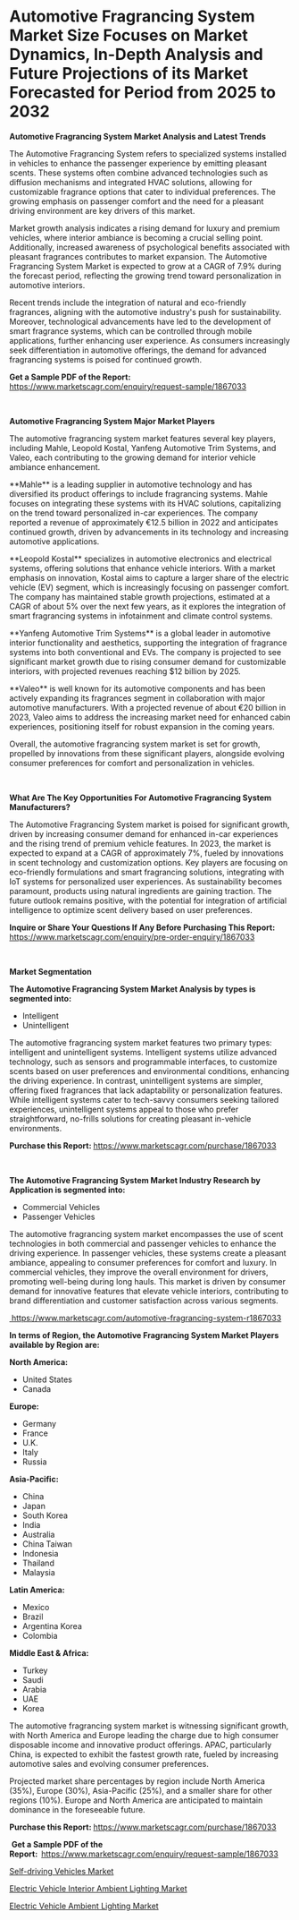 <p><h1>Automotive Fragrancing System Market Size Focuses on Market Dynamics, In-Depth Analysis and Future Projections of its Market Forecasted for Period from 2025 to 2032</h1></p><p><strong>Automotive Fragrancing System Market Analysis and Latest Trends</strong></p>
<p><p>The Automotive Fragrancing System refers to specialized systems installed in vehicles to enhance the passenger experience by emitting pleasant scents. These systems often combine advanced technologies such as diffusion mechanisms and integrated HVAC solutions, allowing for customizable fragrance options that cater to individual preferences. The growing emphasis on passenger comfort and the need for a pleasant driving environment are key drivers of this market.</p><p>Market growth analysis indicates a rising demand for luxury and premium vehicles, where interior ambiance is becoming a crucial selling point. Additionally, increased awareness of psychological benefits associated with pleasant fragrances contributes to market expansion. The Automotive Fragrancing System Market is expected to grow at a CAGR of 7.9% during the forecast period, reflecting the growing trend toward personalization in automotive interiors. </p><p>Recent trends include the integration of natural and eco-friendly fragrances, aligning with the automotive industry's push for sustainability. Moreover, technological advancements have led to the development of smart fragrance systems, which can be controlled through mobile applications, further enhancing user experience. As consumers increasingly seek differentiation in automotive offerings, the demand for advanced fragrancing systems is poised for continued growth.</p></p>
<p><strong>Get a Sample PDF of the Report:&nbsp;</strong> <a href="https://www.marketscagr.com/enquiry/request-sample/1867033?utm_campaign=2187&utm_medium=2&utm_source=Github&utm_content=ia&utm_term=31032025&utm_id=automotive-fragrancing-system">https://www.marketscagr.com/enquiry/request-sample/1867033</a></p>
<p>&nbsp;</p>
<p><strong>Automotive Fragrancing System Major Market Players</strong></p>
<p><p>The automotive fragrancing system market features several key players, including Mahle, Leopold Kostal, Yanfeng Automotive Trim Systems, and Valeo, each contributing to the growing demand for interior vehicle ambiance enhancement.</p><p>**Mahle** is a leading supplier in automotive technology and has diversified its product offerings to include fragrancing systems. Mahle focuses on integrating these systems with its HVAC solutions, capitalizing on the trend toward personalized in-car experiences. The company reported a revenue of approximately €12.5 billion in 2022 and anticipates continued growth, driven by advancements in its technology and increasing automotive applications.</p><p>**Leopold Kostal** specializes in automotive electronics and electrical systems, offering solutions that enhance vehicle interiors. With a market emphasis on innovation, Kostal aims to capture a larger share of the electric vehicle (EV) segment, which is increasingly focusing on passenger comfort. The company has maintained stable growth projections, estimated at a CAGR of about 5% over the next few years, as it explores the integration of smart fragrancing systems in infotainment and climate control systems.</p><p>**Yanfeng Automotive Trim Systems** is a global leader in automotive interior functionality and aesthetics, supporting the integration of fragrance systems into both conventional and EVs. The company is projected to see significant market growth due to rising consumer demand for customizable interiors, with projected revenues reaching $12 billion by 2025.</p><p>**Valeo** is well known for its automotive components and has been actively expanding its fragrances segment in collaboration with major automotive manufacturers. With a projected revenue of about €20 billion in 2023, Valeo aims to address the increasing market need for enhanced cabin experiences, positioning itself for robust expansion in the coming years.</p><p>Overall, the automotive fragrancing system market is set for growth, propelled by innovations from these significant players, alongside evolving consumer preferences for comfort and personalization in vehicles.</p></p>
<p>&nbsp;</p>
<p><strong>What Are The Key Opportunities For Automotive Fragrancing System Manufacturers?</strong></p>
<p><p>The Automotive Fragrancing System market is poised for significant growth, driven by increasing consumer demand for enhanced in-car experiences and the rising trend of premium vehicle features. In 2023, the market is expected to expand at a CAGR of approximately 7%, fueled by innovations in scent technology and customization options. Key players are focusing on eco-friendly formulations and smart fragrancing solutions, integrating with IoT systems for personalized user experiences. As sustainability becomes paramount, products using natural ingredients are gaining traction. The future outlook remains positive, with the potential for integration of artificial intelligence to optimize scent delivery based on user preferences.</p></p>
<p><strong>Inquire or Share Your Questions If Any Before Purchasing This Report:</strong> <a href="https://www.marketscagr.com/enquiry/pre-order-enquiry/1867033?utm_campaign=2187&utm_medium=2&utm_source=Github&utm_content=ia&utm_term=31032025&utm_id=automotive-fragrancing-system">https://www.marketscagr.com/enquiry/pre-order-enquiry/1867033</a></p>
<p>&nbsp;</p>
<p><strong>Market Segmentation</strong></p>
<p><strong>The Automotive Fragrancing System Market Analysis by types is segmented into:</strong></p>
<p><ul><li>Intelligent</li><li>Unintelligent</li></ul></p>
<p><p>The automotive fragrancing system market features two primary types: intelligent and unintelligent systems. Intelligent systems utilize advanced technology, such as sensors and programmable interfaces, to customize scents based on user preferences and environmental conditions, enhancing the driving experience. In contrast, unintelligent systems are simpler, offering fixed fragrances that lack adaptability or personalization features. While intelligent systems cater to tech-savvy consumers seeking tailored experiences, unintelligent systems appeal to those who prefer straightforward, no-frills solutions for creating pleasant in-vehicle environments.</p></p>
<p><strong>Purchase this Report:&nbsp;</strong><a href="https://www.marketscagr.com/purchase/1867033?utm_campaign=2187&utm_medium=2&utm_source=Github&utm_content=ia&utm_term=31032025&utm_id=automotive-fragrancing-system">https://www.marketscagr.com/purchase/1867033</a></p>
<p>&nbsp;</p>
<p><strong>The Automotive Fragrancing System Market Industry Research by Application is segmented into:</strong></p>
<p><ul><li>Commercial Vehicles</li><li>Passenger Vehicles</li></ul></p>
<p><p>The automotive fragrancing system market encompasses the use of scent technologies in both commercial and passenger vehicles to enhance the driving experience. In passenger vehicles, these systems create a pleasant ambiance, appealing to consumer preferences for comfort and luxury. In commercial vehicles, they improve the overall environment for drivers, promoting well-being during long hauls. This market is driven by consumer demand for innovative features that elevate vehicle interiors, contributing to brand differentiation and customer satisfaction across various segments.</p></p>
<p><a href="https://www.marketscagr.com/automotive-fragrancing-system-r1867033?utm_campaign=2187&utm_medium=2&utm_source=Github&utm_content=ia&utm_term=31032025&utm_id=automotive-fragrancing-system">&nbsp;https://www.marketscagr.com/automotive-fragrancing-system-r1867033</a></p>
<p><strong>In terms of Region, the Automotive Fragrancing System Market Players available by Region are:</strong></p>
<p>
    <p> <strong> North America: </strong>
        <ul>
            <li>United States</li>
            <li>Canada</li>
        </ul>
        </p> 
    <p> <strong> Europe: </strong>
        <ul>
            <li>Germany</li>
            <li>France</li>
            <li>U.K.</li>
            <li>Italy</li>
            <li>Russia</li>
        </ul>
        </p> 
    <p> <strong> Asia-Pacific: </strong>
        <ul>
            <li>China</li>
            <li>Japan</li>
            <li>South Korea</li>
            <li>India</li>
            <li>Australia</li>
            <li>China Taiwan</li>
            <li>Indonesia</li>
            <li>Thailand</li>
            <li>Malaysia</li>
        </ul>
        </p> 
    <p> <strong> Latin America: </strong>
        <ul>
            <li>Mexico</li>
            <li>Brazil</li>
            <li>Argentina Korea</li>
            <li>Colombia</li>
        </ul>
        </p> 
    <p> <strong> Middle East & Africa: </strong>
        <ul>
            <li>Turkey</li>
            <li>Saudi</li>
            <li>Arabia</li>
            <li>UAE</li>
            <li>Korea</li>
        </ul>
    </p>
    </p>
<p><p>The automotive fragrancing system market is witnessing significant growth, with North America and Europe leading the charge due to high consumer disposable income and innovative product offerings. APAC, particularly China, is expected to exhibit the fastest growth rate, fueled by increasing automotive sales and evolving consumer preferences. </p><p>Projected market share percentages by region include North America (35%), Europe (30%), Asia-Pacific (25%), and a smaller share for other regions (10%). Europe and North America are anticipated to maintain dominance in the foreseeable future.</p></p>
<p><strong>Purchase this Report: </strong><a href="https://www.marketscagr.com/purchase/1867033?utm_campaign=2187&utm_medium=2&utm_source=Github&utm_content=ia&utm_term=31032025&utm_id=automotive-fragrancing-system">https://www.marketscagr.com/purchase/1867033</a></p>
<p>&nbsp;<strong>Get a Sample PDF of the Report:&nbsp;&nbsp;</strong><a href="https://www.marketscagr.com/enquiry/request-sample/1867033?utm_campaign=2187&utm_medium=2&utm_source=Github&utm_content=ia&utm_term=31032025&utm_id=automotive-fragrancing-system">https://www.marketscagr.com/enquiry/request-sample/1867033</a></p>
<p><strong></strong></p>
<p><p><a href="https://github.com/nicoletavirag/Market-Research-Report-List-5/blob/main/self-driving-vehicles-market.md?utm_campaign=2187&utm_medium=2&utm_source=Github&utm_content=ia&utm_term=31032025&utm_id=automotive-fragrancing-system">Self-driving Vehicles Market</a></p><p><a href="https://github.com/mauripalmi/Market-Research-Report-List-6/blob/main/electric-vehicle-interior-ambient-lighting-market.md?utm_campaign=2187&utm_medium=2&utm_source=Github&utm_content=ia&utm_term=31032025&utm_id=automotive-fragrancing-system">Electric Vehicle Interior Ambient Lighting Market</a></p><p><a href="https://github.com/gulaimolin/Market-Research-Report-List-7/blob/main/electric-vehicle-ambient-lighting-market.md?utm_campaign=2187&utm_medium=2&utm_source=Github&utm_content=ia&utm_term=31032025&utm_id=automotive-fragrancing-system">Electric Vehicle Ambient Lighting Market</a></p></p>